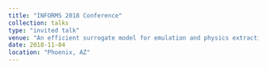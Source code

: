 ```yaml
---
title: "INFORMS 2018 Conference"
collection: talks
type: "invited talk"
venue: "An efficient surrogate model for emulation and physics extraction of large eddy simulations"
date: 2018-11-04
location: "Phoenix, AZ"
---
```

